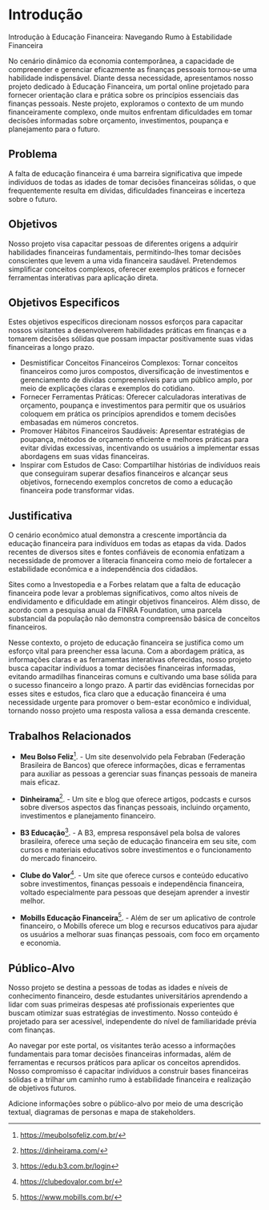 # Introdução

Introdução à Educação Financeira: Navegando Rumo à Estabilidade Financeira

No cenário dinâmico da economia contemporânea, a capacidade de compreender e gerenciar eficazmente as finanças pessoais tornou-se uma habilidade indispensável. Diante dessa necessidade, apresentamos nosso projeto dedicado à Educação Financeira, um portal online projetado para fornecer orientação clara e prática sobre os princípios essenciais das finanças pessoais. Neste projeto, exploramos o contexto de um mundo financeiramente complexo, onde muitos enfrentam dificuldades em tomar decisões informadas sobre orçamento, investimentos, poupança e planejamento para o futuro.

## Problema
A falta de educação financeira é uma barreira significativa que impede indivíduos de todas as idades de tomar decisões financeiras sólidas, o que frequentemente resulta em dívidas, dificuldades financeiras e incerteza sobre o futuro.


## Objetivos

Nosso projeto visa capacitar pessoas de diferentes origens a adquirir habilidades financeiras fundamentais, permitindo-lhes tomar decisões conscientes que levem a uma vida financeira saudável. Pretendemos simplificar conceitos complexos, oferecer exemplos práticos e fornecer ferramentas interativas para aplicação direta.

## Objetivos Especificos
   Estes objetivos específicos direcionam nossos esforços para capacitar nossos visitantes a desenvolverem habilidades práticas em finanças e a tomarem decisões sólidas que possam impactar positivamente suas vidas financeiras a longo prazo.
   
*  Desmistificar Conceitos Financeiros Complexos: Tornar conceitos financeiros como juros compostos, diversificação de investimentos e gerenciamento de dívidas compreensíveis para um público amplo, por meio de explicações claras e exemplos do cotidiano.
*  Fornecer Ferramentas Práticas: Oferecer calculadoras interativas de orçamento, poupança e investimentos para permitir que os usuários coloquem em prática os princípios aprendidos e tomem decisões embasadas em números concretos.
*  Promover Hábitos Financeiros Saudáveis: Apresentar estratégias de poupança, métodos de orçamento eficiente e melhores práticas para evitar dívidas excessivas, incentivando os usuários a implementar essas abordagens em suas vidas financeiras.
*  Inspirar com Estudos de Caso: Compartilhar histórias de indivíduos reais que conseguiram superar desafios financeiros e alcançar seus objetivos, fornecendo exemplos concretos de como a educação financeira pode transformar vidas.

## Justificativa

O cenário econômico atual demonstra a crescente importância da educação financeira para indivíduos em todas as etapas da vida. Dados recentes de diversos sites e fontes confiáveis de economia enfatizam a necessidade de promover a literacia financeira como meio de fortalecer a estabilidade econômica e a independência dos cidadãos.

Sites como a Investopedia e a Forbes relatam que a falta de educação financeira pode levar a problemas significativos, como altos níveis de endividamento e dificuldade em atingir objetivos financeiros. Além disso, de acordo com a pesquisa anual da FINRA Foundation, uma parcela substancial da população não demonstra compreensão básica de conceitos financeiros.

Nesse contexto, o projeto de educação financeira se justifica como um esforço vital para preencher essa lacuna. Com a abordagem prática, as informações claras e as ferramentas interativas oferecidas, nosso projeto busca capacitar indivíduos a tomar decisões financeiras informadas, evitando armadilhas financeiras comuns e cultivando uma base sólida para o sucesso financeiro a longo prazo. A partir das evidências fornecidas por esses sites e estudos, fica claro que a educação financeira é uma necessidade urgente para promover o bem-estar econômico e individual, tornando nosso projeto uma resposta valiosa a essa demanda crescente.

## Trabalhos Relacionados

- **Meu Bolso Feliz**[^1]. - Um site desenvolvido pela Febraban (Federação Brasileira de Bancos) que oferece informações, dicas e ferramentas para auxiliar as pessoas a gerenciar suas finanças pessoais de maneira mais eficaz.

- **Dinheirama**[^2]. - Um site e blog que oferece artigos, podcasts e cursos sobre diversos aspectos das finanças pessoais, incluindo orçamento, investimentos e planejamento financeiro.

- **B3 Educação**[^3]. - A B3, empresa responsável pela bolsa de valores brasileira, oferece uma seção de educação financeira em seu site, com cursos e materiais educativos sobre investimentos e o funcionamento do mercado financeiro.

- **Clube do Valor**[^4]. - Um site que oferece cursos e conteúdo educativo sobre investimentos, finanças pessoais e independência financeira, voltado especialmente para pessoas que desejam aprender a investir melhor.

- **Mobills Educação Financeira**[^5]. - Além de ser um aplicativo de controle financeiro, o Mobills oferece um blog e recursos educativos para ajudar os usuários a melhorar suas finanças pessoais, com foco em orçamento e economia.
    
[^1]: https://meubolsofeliz.com.br/
[^2]: https://dinheirama.com/
[^3]: https://edu.b3.com.br/login
[^4]: https://clubedovalor.com.br/
[^5]: https://www.mobills.com.br/
    
    
## Público-Alvo

Nosso projeto se destina a pessoas de todas as idades e níveis de conhecimento financeiro, desde estudantes universitários aprendendo a lidar com suas primeiras despesas até profissionais experientes que buscam otimizar suas estratégias de investimento. Nosso conteúdo é projetado para ser acessível, independente do nível de familiaridade prévia com finanças.

Ao navegar por este portal, os visitantes terão acesso a informações fundamentais para tomar decisões financeiras informadas, além de ferramentas e recursos práticos para aplicar os conceitos aprendidos. Nosso compromisso é capacitar indivíduos a construir bases financeiras sólidas e a trilhar um caminho rumo à estabilidade financeira e realização de objetivos futuros.

Adicione informações sobre o público-alvo por meio de uma descrição textual, diagramas de personas e mapa de stakeholders.
